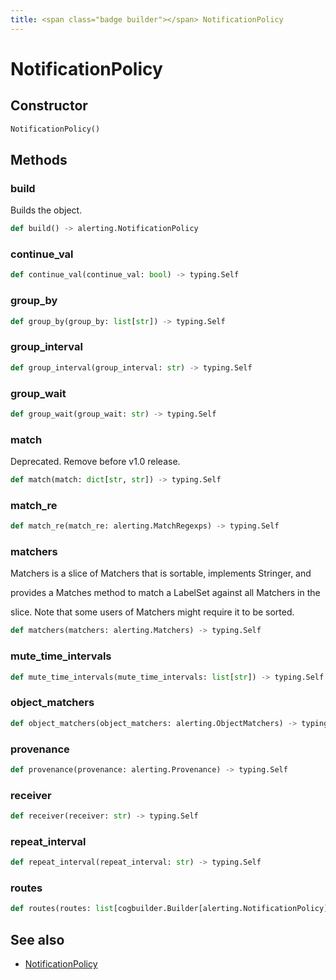 ```yaml
---
title: <span class="badge builder"></span> NotificationPolicy
---
```

# <span class="badge builder"></span> NotificationPolicy

## Constructor

```python
NotificationPolicy()
```
## Methods

### <span class="badge object-method"></span> build

Builds the object.

```python
def build() -> alerting.NotificationPolicy
```

### <span class="badge object-method"></span> continue_val

```python
def continue_val(continue_val: bool) -> typing.Self
```

### <span class="badge object-method"></span> group_by

```python
def group_by(group_by: list[str]) -> typing.Self
```

### <span class="badge object-method"></span> group_interval

```python
def group_interval(group_interval: str) -> typing.Self
```

### <span class="badge object-method"></span> group_wait

```python
def group_wait(group_wait: str) -> typing.Self
```

### <span class="badge object-method"></span> match

Deprecated. Remove before v1.0 release.

```python
def match(match: dict[str, str]) -> typing.Self
```

### <span class="badge object-method"></span> match_re

```python
def match_re(match_re: alerting.MatchRegexps) -> typing.Self
```

### <span class="badge object-method"></span> matchers

Matchers is a slice of Matchers that is sortable, implements Stringer, and

provides a Matches method to match a LabelSet against all Matchers in the

slice. Note that some users of Matchers might require it to be sorted.

```python
def matchers(matchers: alerting.Matchers) -> typing.Self
```

### <span class="badge object-method"></span> mute_time_intervals

```python
def mute_time_intervals(mute_time_intervals: list[str]) -> typing.Self
```

### <span class="badge object-method"></span> object_matchers

```python
def object_matchers(object_matchers: alerting.ObjectMatchers) -> typing.Self
```

### <span class="badge object-method"></span> provenance

```python
def provenance(provenance: alerting.Provenance) -> typing.Self
```

### <span class="badge object-method"></span> receiver

```python
def receiver(receiver: str) -> typing.Self
```

### <span class="badge object-method"></span> repeat_interval

```python
def repeat_interval(repeat_interval: str) -> typing.Self
```

### <span class="badge object-method"></span> routes

```python
def routes(routes: list[cogbuilder.Builder[alerting.NotificationPolicy]]) -> typing.Self
```

## See also

 * <span class="badge object-type-class"></span> [NotificationPolicy](./object-NotificationPolicy.md)
